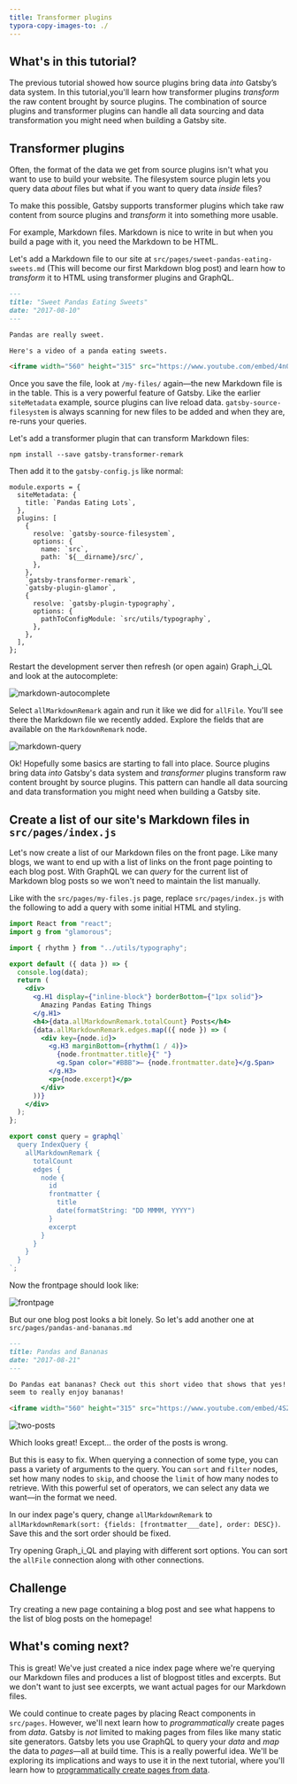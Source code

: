 ```yaml
---
title: Transformer plugins
typora-copy-images-to: ./
---
```


## What's in this tutorial?

The previous tutorial showed how source plugins bring data _into_ Gatsby’s data system. In this tutorial,you'll learn how transformer plugins _transform_ the raw content brought by source plugins. The combination of source plugins and transformer plugins can handle all data sourcing and data transformation you might need when building a Gatsby site. 

## Transformer plugins

Often, the format of the data we get from source plugins isn't what you want to
use to build your website. The filesystem source plugin lets you query data
_about_ files but what if you want to query data _inside_ files?

To make this possible, Gatsby supports transformer plugins which take raw
content from source plugins and _transform_ it into something more usable.

For example, Markdown files. Markdown is nice to write in but when you build a
page with it, you need the Markdown to be HTML.

Let's add a Markdown file to our site at
`src/pages/sweet-pandas-eating-sweets.md` (This will become our first Markdown
blog post) and learn how to _transform_ it to HTML using transformer plugins and
GraphQL.

```markdown
---
title: "Sweet Pandas Eating Sweets"
date: "2017-08-10"
---

Pandas are really sweet.

Here's a video of a panda eating sweets.

<iframe width="560" height="315" src="https://www.youtube.com/embed/4n0xNbfJLR8" frameborder="0" allowfullscreen></iframe>
```

Once you save the file, look at `/my-files/` again—the new Markdown file is in
the table. This is a very powerful feature of Gatsby. Like the earlier
`siteMetadata` example, source plugins can live reload data.
`gatsby-source-filesystem` is always scanning for new files to be added and when
they are, re-runs your queries.

Let's add a transformer plugin that can transform Markdown files:

```shell
npm install --save gatsby-transformer-remark
```

Then add it to the `gatsby-config.js` like normal:

```javascript{13}
module.exports = {
  siteMetadata: {
    title: `Pandas Eating Lots`,
  },
  plugins: [
    {
      resolve: `gatsby-source-filesystem`,
      options: {
        name: `src`,
        path: `${__dirname}/src/`,
      },
    },
    `gatsby-transformer-remark`,
    `gatsby-plugin-glamor`,
    {
      resolve: `gatsby-plugin-typography`,
      options: {
        pathToConfigModule: `src/utils/typography`,
      },
    },
  ],
};
```

Restart the development server then refresh (or open again) Graph_i_QL and look
at the autocomplete:

![markdown-autocomplete](markdown-autocomplete.png)

Select `allMarkdownRemark` again and run it like we did for `allFile`. You'll
see there the Markdown file we recently added. Explore the fields that are
available on the `MarkdownRemark` node.

![markdown-query](markdown-query.png)

Ok! Hopefully some basics are starting to fall into place. Source plugins bring
data _into_ Gatsby's data system and _transformer_ plugins transform raw content
brought by source plugins. This pattern can handle all data sourcing and
data transformation you might need when building a Gatsby site.

## Create a list of our site's Markdown files in `src/pages/index.js`

Let's now create a list of our Markdown files on the front page. Like many
blogs, we want to end up with a list of links on the front page pointing to each
blog post. With GraphQL we can _query_ for the current list of Markdown blog
posts so we won't need to maintain the list manually.

Like with the `src/pages/my-files.js` page, replace `src/pages/index.js` with
the following to add a query with some initial HTML and styling.

```jsx
import React from "react";
import g from "glamorous";

import { rhythm } from "../utils/typography";

export default ({ data }) => {
  console.log(data);
  return (
    <div>
      <g.H1 display={"inline-block"} borderBottom={"1px solid"}>
        Amazing Pandas Eating Things
      </g.H1>
      <h4>{data.allMarkdownRemark.totalCount} Posts</h4>
      {data.allMarkdownRemark.edges.map(({ node }) => (
        <div key={node.id}>
          <g.H3 marginBottom={rhythm(1 / 4)}>
            {node.frontmatter.title}{" "}
            <g.Span color="#BBB">— {node.frontmatter.date}</g.Span>
          </g.H3>
          <p>{node.excerpt}</p>
        </div>
      ))}
    </div>
  );
};

export const query = graphql`
  query IndexQuery {
    allMarkdownRemark {
      totalCount
      edges {
        node {
          id
          frontmatter {
            title
            date(formatString: "DD MMMM, YYYY")
          }
          excerpt
        }
      }
    }
  }
`;
```

Now the frontpage should look like:

![frontpage](frontpage.png)

But our one blog post looks a bit lonely. So let's add another one at
`src/pages/pandas-and-bananas.md`

```markdown
---
title: Pandas and Bananas
date: "2017-08-21"
---

Do Pandas eat bananas? Check out this short video that shows that yes! pandas do
seem to really enjoy bananas!

<iframe width="560" height="315" src="https://www.youtube.com/embed/4SZl1r2O_bY" frameborder="0" allowfullscreen></iframe>
```

![two-posts](two-posts.png)

Which looks great! Except… the order of the posts is wrong.

But this is easy to fix. When querying a connection of some type, you can pass a
variety of arguments to the query. You can `sort` and `filter` nodes, set how
many nodes to `skip`, and choose the `limit` of how many nodes to retrieve. With
this powerful set of operators, we can select any data we want—in the format we
need.

In our index page's query, change `allMarkdownRemark` to
`allMarkdownRemark(sort: {fields: [frontmatter___date], order: DESC})`. Save
this and the sort order should be fixed.

Try opening Graph_i_QL and playing with different sort options. You can sort the
`allFile` connection along with other connections.

## Challenge

Try creating a new page containing a blog post and see what happens to the list of blog posts on the homepage!

## What's coming next?

This is great! We've just created a nice index page where we're querying our Markdown
files and produces a list of blogpost titles and excerpts. But we don't want to just see excerpts, we want actual pages for our Markdown files.

We could continue to create pages by placing React components in `src/pages`. However, we'll
next learn how to _programmatically_ create pages from _data_. Gatsby is _not_
limited to making pages from files like many static site generators. Gatsby lets
you use GraphQL to query your _data_ and _map_ the data to _pages_—all at build
time. This is a really powerful idea. We'll be exploring its implications and
ways to use it in the next tutorial, where you'll learn how to [programmatically create pages from data](/tutorial/part-seven/).
